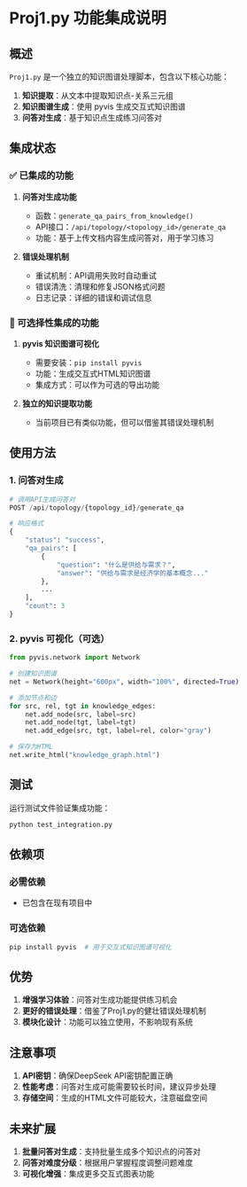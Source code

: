 # Proj1.py 功能集成说明

## 概述

`Proj1.py` 是一个独立的知识图谱处理脚本，包含以下核心功能：
1. **知识提取**：从文本中提取知识点-关系三元组
2. **知识图谱生成**：使用 pyvis 生成交互式知识图谱
3. **问答对生成**：基于知识点生成练习问答对

## 集成状态

### ✅ 已集成的功能

1. **问答对生成功能**
   - 函数：`generate_qa_pairs_from_knowledge()`
   - API接口：`/api/topology/<topology_id>/generate_qa`
   - 功能：基于上传文档内容生成问答对，用于学习练习

2. **错误处理机制**
   - 重试机制：API调用失败时自动重试
   - 错误清洗：清理和修复JSON格式问题
   - 日志记录：详细的错误和调试信息

### 🔄 可选择性集成的功能

1. **pyvis 知识图谱可视化**
   - 需要安装：`pip install pyvis`
   - 功能：生成交互式HTML知识图谱
   - 集成方式：可以作为可选的导出功能

2. **独立的知识提取功能**
   - 当前项目已有类似功能，但可以借鉴其错误处理机制

## 使用方法

### 1. 问答对生成

```python
# 调用API生成问答对
POST /api/topology/{topology_id}/generate_qa

# 响应格式
{
    "status": "success",
    "qa_pairs": [
        {
            "question": "什么是供给与需求？",
            "answer": "供给与需求是经济学的基本概念..."
        },
        ...
    ],
    "count": 3
}
```

### 2. pyvis 可视化（可选）

```python
from pyvis.network import Network

# 创建知识图谱
net = Network(height="600px", width="100%", directed=True)

# 添加节点和边
for src, rel, tgt in knowledge_edges:
    net.add_node(src, label=src)
    net.add_node(tgt, label=tgt)
    net.add_edge(src, tgt, label=rel, color="gray")

# 保存为HTML
net.write_html("knowledge_graph.html")
```

## 测试

运行测试文件验证集成功能：

```bash
python test_integration.py
```

## 依赖项

### 必需依赖
- 已包含在现有项目中

### 可选依赖
```bash
pip install pyvis  # 用于交互式知识图谱可视化
```

## 优势

1. **增强学习体验**：问答对生成功能提供练习机会
2. **更好的错误处理**：借鉴了Proj1.py的健壮错误处理机制
3. **模块化设计**：功能可以独立使用，不影响现有系统

## 注意事项

1. **API密钥**：确保DeepSeek API密钥配置正确
2. **性能考虑**：问答对生成可能需要较长时间，建议异步处理
3. **存储空间**：生成的HTML文件可能较大，注意磁盘空间

## 未来扩展

1. **批量问答对生成**：支持批量生成多个知识点的问答对
2. **问答对难度分级**：根据用户掌握程度调整问题难度
3. **可视化增强**：集成更多交互式图表功能 